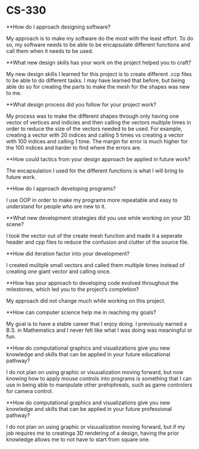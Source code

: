 # CS-330
**How do I approach designing software?

My approach is to make my software do the most with the least effort. To do so, my software needs to be able to be encapsulate different functions and call them when it needs to be used.

**What new design skills has your work on the project helped you to craft?

My new design skills I learned for this project is to create different .ccp files to be able to do different tasks. I may have learned that before, but being able do so for creating the parts to make the mesh for the shapes was new to me.

**What design process did you follow for your project work?

My process was to make the different shapes through only having one vector of vertices and indicies and then calling the vectors multiple times in order to reduce the size of the vectors needed to be used. For example, creating a vector with 20 indices and calling 5 times vs creating a vector with 100 indices and calling 1 time. The margin for error is much higher for the 100 indices and harder to find where the errors are.

**How could tactics from your design approach be applied in future work?

The encapsulation I used for the different functions is what I will bring to future work.

**How do I approach developing programs?

I use OOP in order to make my programs more repeatable and easy to understand for people who are new to it. 

**What new development strategies did you use while working on your 3D scene?

I took the vector out of the create mesh function and made it a seperate header and cpp files to reduce the confusion and clutter of the source file.

**How did iteration factor into your development?

I created mulitple small vectors and called them multiple times instead of creating one giant vector and calling once.

**How has your approach to developing code evolved throughout the milestones, which led you to the project’s completion?

My approach did not change much while working on this project.

**How can computer science help me in reaching my goals?

My goal is to have a stable career that I enjoy doing. I previously earned a B.S. in Mathematics and I never felt like what I was doing was meaningful or fun. 

**How do computational graphics and visualizations give you new knowledge and skills that can be applied in your future educational pathway?

I do not plan on using graphic or visuualization moving forward, but now knowing how to apply mouse controls into programs is something that I can use in being able to manipulate other prehiphreals, such as game controlers for camera control.

**How do computational graphics and visualizations give you new knowledge and skills that can be applied in your future professional pathway?

I do not plan on using graphic or visuualization moving forward, but if my job requires me to creatinga 3D rendering of a design, having the prior knowledge allows me to not have to start from square one.

